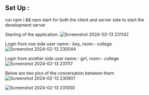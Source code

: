
## Set Up : 

run npm i && npm start for both the client and server side to start the development server

Starting of the application:
![Screenshot 2024-02-13 231142](https://github.com/alokmishra70/chat-app-socket.io/assets/89795561/2419107d-a49a-4e81-a5e4-42daa7b778e5)

Login from one side user name:- boy, room:- college
![Screenshot 2024-02-13 230544](https://github.com/alokmishra70/chat-app-socket.io/assets/89795561/63dc531d-8487-4064-9f85-8c302581166c)

Login from another side user name:- girl, room:- college
![Screenshot 2024-02-13 231117](https://github.com/alokmishra70/chat-app-socket.io/assets/89795561/7ca1cbf4-b03b-42e2-a9df-36cf530c6b27)

Below are two pics of the conversation between them
![Screenshot 2024-02-13 230901](https://github.com/alokmishra70/chat-app-socket.io/assets/89795561/d5142f4e-63ea-43be-a734-509bd065cb16)

![Screenshot 2024-02-13 231000](https://github.com/alokmishra70/chat-app-socket.io/assets/89795561/74abe27d-aa55-4dd5-9fc6-5d12c5519567)



